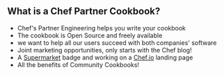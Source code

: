 ## What is a Chef Partner Cookbook?
* Chef's Partner Engineering helps you write your cookbook
* The cookbook is Open Source and freely available
 * we want to help all our users succeed with both companies' software
* Joint marketing opportunities, only starts with the Chef blog!
* A [Supermarket](https://supermarket.chef.io) badge and working on a [Chef.io](https://chef.io) landing page
* All the benefits of Community Cookbooks!
